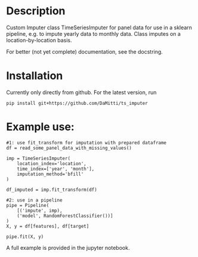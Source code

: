 # Description
Custom Imputer class TimeSeriesImputer for panel data for use in a sklearn pipeline, e.g. to impute yearly data to monthly data. Class imputes on a location-by-location basis.

For better (not yet complete) documentation, see the docstring.

# Installation
Currently only directly from github. For the latest version, run
```
pip install git+https://github.com/DaMitti/ts_imputer
```
# Example use:

    #1: use fit_transform for imputation with prepared dataframe
    df = read_some_panel_data_with_missing_values()
    
    imp = TimeSeriesImputer(
        location_index='location',
        time_index=['year', 'month'],
        imputation_method='bfill'
    )
    
    df_imputed = imp.fit_transform(df)
    
    #2: use in a pipeline
    pipe = Pipeline(
        [('impute', imp),
        ('model', RandomForestClassifier())]
    )
    X, y = df[features], df[target]
    
    pipe.fit(X, y)
    
A full example is provided in the jupyter notebook.
